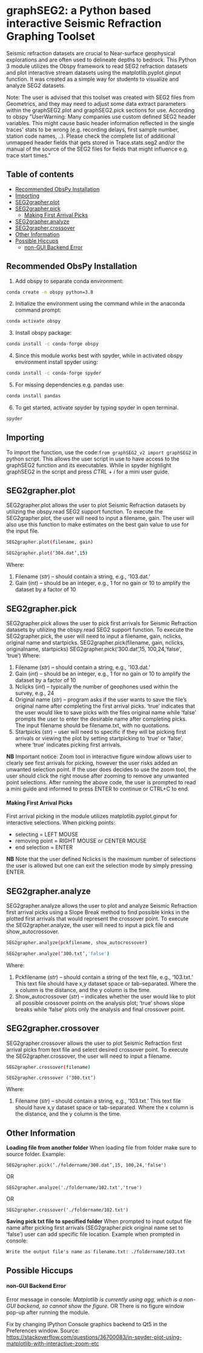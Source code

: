 # graphSEG2: a Python based interactive Seismic Refraction Graphing Toolset 

Seismic refraction datasets are crucial to Near-surface geophysical explorations and are often used to delineate depths to bedrock. This Python 3 module utilizes the Obspy framework to read SEG2 refraction datasets and plot interactive stream datasets using the matplotlib.pyplot.ginput function. It was created as a simple way for students to visualize and analyze SEG2 datasets.

Note: The user is advised that this toolset was created with SEG2 files from Geometrics, and they may need to adjust some data extract parameters within the graphSEG2.plot and graphSEG2.pick sections for use. According to obspy "UserWarning: Many companies use custom defined SEG2 header variables. This might cause basic header information reflected in the single traces' stats to be wrong (e.g. recording delays, first sample number, station code names, ..). Please check the complete list of additional unmapped header fields that gets stored in Trace.stats.seg2 and/or the manual of the source of the SEG2 files for fields that might influence e.g. trace start times."

Table of contents
-----------------
- [Recommended ObsPy Installation](#Recommended-ObsPy-Installation)
- [Importing](#Importing)
- [SEG2grapher.plot](#seg2grapherplot)
- [SEG2grapher.pick](#seg2grapherpick)
  * [Making First Arrival Picks](#making-first-arrival-picks)
- [SEG2grapher.analyze](#seg2grapheranalyze)
- [SEG2grapher.crossover](#seg2graphercrossover)
- [Other Information](#other-information)
- [Possible Hiccups](#possible-hiccups)
  * [non-GUI Backend Error](#non-GUI-Backend-Error)

## Recommended ObsPy Installation

1.	Add obspy to separate conda environment:
```bash 
conda create -n obspy python=3.8
```
2.	Initialize the environment using the command while in the anaconda command prompt: 
```bash
conda activate obspy
```
3.	Install obspy package: 
```bash
conda install -c conda-forge obspy
```
4.	Since this module works best with spyder, while in activated obspy environment install spyder using:
```bash 
conda install -c conda-forge spyder
```
5.	For missing dependencies e.g. pandas use:
``` bash
conda install pandas
```
6.	To get started, activate spyder by typing spyder in open terminal.
``` bash
spyder
```


## Importing

To import the function, use the code:`from graphSEG2_v2 import graphSEG2` in python script.
This allows the user script in use to have access to the graphSEG2 function and its executables. While in spyder highlight graphSEG2 in the script and press *CTRL + i* for a mini user guide.

## SEG2grapher.plot
SEG2grapher.plot allows the user to plot Seismic Refraction datasets by utilizing the obspy.read SEG2 support function. To execute the SEG2grapher.plot, the user will need to input a filename, gain. The user will also use this function to make estimates on the best gain value to use for the input file.
```bash
SEG2grapher.plot(filename, gain)
```
```bash
SEG2grapher.plot(‘304.dat’,15)
```
Where:
1.	Filename (*str*) – should contain a string, e.g., ‘103.dat.’
2.	Gain (*int*) – should be an integer, e.g., 1 for no gain or 10 to amplify the dataset by a factor of 10

## SEG2grapher.pick
SEG2grapher.pick allows the user to pick first arrivals for Seismic Refraction datasets by utilizing the obspy.read SEG2 support function. To execute the SEG2grapher.pick, the user will need to input a filename, gain, nclicks, original name and startpicks. 
SEG2grapher.pick(filename, gain, nclicks, originalname, startpicks)
SEG2grapher.pick(‘300.dat’,15, 100,24,'false', ‘true’)
Where:
1.	Filename (*str*) – should contain a string, e.g., ‘103.dat.’
2.	Gain (*int*) – should be an integer, e.g., 1 for no gain or 10 to amplify the dataset by a factor of 10
3.	Nclicks (*int*) – typically the number of geophones used within the survey, e.g., 24
4.	Original name (*str*) – program asks if the user wants to save the file’s original name after completing the first arrival picks. ‘true’ indicates that the user would like to save picks with the files original name while ‘false’ prompts the user to enter the desirable name after completing picks. The input filename should be filename.txt, with no quotations.
5.	Startpicks (*str*) – user will need to specific if they will be picking first arrivals or viewing the plot by setting startpicking to ‘true’ or ‘false’, where ‘true’ indicates picking first arrivals.

**NB**	Important notice: Zoom tool   in interactive figure window allows user to clearly see first arrivals for picking, however the user risks added an unwanted selection point. If the user does decides to use the zoom tool, the user should click the right mouse after zooming to remove any unwanted point selections.
After running the above code, the user is prompted to read a mini guide and informed to press ENTER to continue or CTRL+C to end.

#### Making First Arrival Picks
First arrival picking in the module utilizes matplotlib.pyplot.ginput for interactive selections. When picking points: 
   * selecting = LEFT MOUSE
   * removing point = RIGHT MOUSE or CENTER MOUSE
   *	end selection = ENTER

**NB** Note that the user defined Nclicks is the maximum number of selections the user is allowed but one can exit the selection mode by simply pressing ENTER.

## SEG2grapher.analyze
SEG2grapher.analyze allows the user to plot and analyze Seismic Refraction first arrival picks using a Slope Break method to find possible kinks in the plotted first arrivals that would represent the crossover point. To execute the SEG2grapher.analyze, the user will need to input a pick file and show_autocrossover.
```bash
SEG2grapher.analyze(pckfilename, show_autocrossover)
```
````bash
SEG2grapher.analyze(‘300.txt’,'false')
````
Where:
1.	Pckfilename (*str*) – should contain a string of the text file, e.g., ‘103.txt.’ This text file should have x,y dataset space or tab-separated. Where the x column is the distance, and the y column is the time.
2.	Show_autocrossover (*str*) – indicates whether the user would like to plot all possible crossover points on the analysis plot; ‘true’ shows slope breaks while ‘false’ plots only the analysis and final crossover point. 

## SEG2grapher.crossover
SEG2grapher.crossover allows the user to plot Seismic Refraction first arrival picks from text file and select desired crossover point. To execute the SEG2grapher.crossover, the user will need to input a filename.
`````bash
SEG2grapher.crossover(filename)
`````
````
SEG2grapher.crossover (‘300.txt’)
````
Where:
1.	Filename (*str*) – should contain a string, e.g., ‘103.txt.’ This text file should have x,y dataset space or tab-separated. Where the x column is the distance, and the y column is the time.

## Other Information
**Loading file from another folder**
When loading file from folder make sure to source folder.
Example:
```
SEG2grapher.pick(‘./foldername/300.dat’,15, 100,24,'false')
```
OR
```
SEG2grapher.analyze('./foldername/102.txt','true')
```
OR
```
SEG2grapher.crossover('./foldername/102.txt')
```

**Saving pick txt file to specified folder**
When prompted to input output file name after picking first arrivals (SEG2grapher.pick original name set to ‘false’) user can add specific file location.
Example when prompted in console:
```
Write the output file's name as filename.txt: ./foldername/103.txt
```
## Possible Hiccups
#### non-GUI Backend Error
Error message in console: *Matplotlib is currently using agg, which is a non-GUI backend, so cannot show the figure.* 
OR 
There is no figure window pop-up after running the module.

Fix by changing IPython Console graphics backend to Qt5 in the Preferences window. Source: https://stackoverflow.com/questions/36700083/in-spyder-plot-using-matplotlib-with-interactive-zoom-etc	


